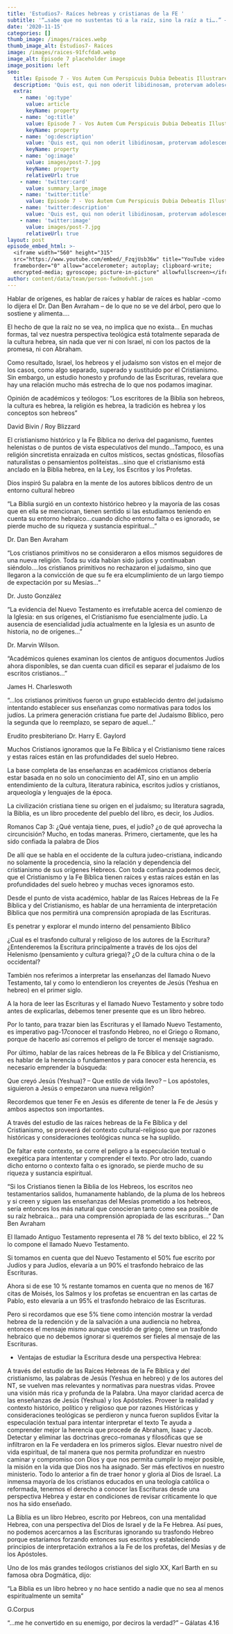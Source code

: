 ```yaml
---
title: 'Estudios7- Raíces hebreas y cristianas de la FE '
subtitle: '“…sabe que no sustentas tú a la raíz, sino la raíz a ti….” – Romanos 11:18'
date: '2020-11-15'
categories: []
thumb_image: /images/raices.webp
thumb_image_alt: Estudios7- Raíces
image: /images/raices-91fcfda0.webp
image_alt: Episode 7 placeholder image
image_position: left
seo:
  title: Episode 7 - Vos Autem Cum Perspicuis Dubia Debeatis Illustrare
  description: 'Quis est, qui non oderit libidinosam, protervam adolescentiam'
  extra:
    - name: 'og:type'
      value: article
      keyName: property
    - name: 'og:title'
      value: Episode 7 - Vos Autem Cum Perspicuis Dubia Debeatis Illustrare
      keyName: property
    - name: 'og:description'
      value: 'Quis est, qui non oderit libidinosam, protervam adolescentiam'
      keyName: property
    - name: 'og:image'
      value: images/post-7.jpg
      keyName: property
      relativeUrl: true
    - name: 'twitter:card'
      value: summary_large_image
    - name: 'twitter:title'
      value: Episode 7 - Vos Autem Cum Perspicuis Dubia Debeatis Illustrare
    - name: 'twitter:description'
      value: 'Quis est, qui non oderit libidinosam, protervam adolescentiam'
    - name: 'twitter:image'
      value: images/post-7.jpg
      relativeUrl: true
layout: post
episode_embed_html: >-
  <iframe width="560" height="315"
  src="https://www.youtube.com/embed/_FzqjUsb36w" title="YouTube video player"
  frameborder="0" allow="accelerometer; autoplay; clipboard-write;
  encrypted-media; gyroscope; picture-in-picture" allowfullscreen></iframe>
author: content/data/team/person-fwdmo6vht.json
---
```

Hablar de orígenes, es hablar de raíces y hablar de raíces es hablar -como lo dijera el Dr. Dan Ben Avraham – de lo que no se ve del árbol, pero que lo sostiene y alimenta….

El hecho de que la raíz no se vea, no implica que no exista… En muchas formas, tal vez nuestra perspectiva teológica está totalmente separada de la cultura hebrea, sin nada que ver ni con Israel, ni con los pactos de la promesa, ni con Abraham.

Como resultado, Israel, los hebreos y el judaísmo son vistos en el mejor de los casos, como algo separado, superado y sustituido por el Cristianismo. Sin embargo, un estudio honesto y profundo de las Escrituras, revelara que hay una relación mucho más estrecha de lo que nos podamos imaginar.

Opinión de académicos y teólogos:
“Los escritores de la Biblia son hebreos, la cultura es hebrea, la religión es hebrea, la tradición es hebrea y los conceptos son hebreos”

David Bivin / Roy Blizzard

El cristianismo histórico y la Fe Bíblica no deriva del paganismo, fuentes helenistas o de puntos de vista especulativos del mundo…Tampoco, es una religión sincretista enraizada en cultos místicos, sectas gnósticas, filosofías naturalistas o pensamientos politeístas…sino que el cristianismo está anclado en la Biblia hebrea, en la Ley, los Escritos y los Profetas.

Dios inspiró Su palabra en la mente de los autores bíblicos dentro de un entorno cultural hebreo

“La Biblia surgió en un contexto histórico hebreo y la mayoría de las cosas que en ella se mencionan, tienen sentido si las estudiamos teniendo en cuenta su entorno hebraico…cuando dicho entorno falta o es ignorado, se pierde mucho de su riqueza y sustancia espiritual…”

Dr. Dan Ben Avraham

“Los cristianos primitivos no se consideraron a ellos mismos seguidores de una nueva religión. Toda su vida habían sido judíos y continuaban siéndolo….los cristianos primitivos no rechazaron el judaísmo, sino que llegaron a la convicción de que su fe era elcumplimiento de un largo tiempo de expectación por su Mesías…”

Dr. Justo González

“La evidencia del Nuevo Testamento es irrefutable acerca del comienzo de la Iglesia: en sus orígenes, el Cristianismo fue esencialmente judío. La ausencia de esencialidad judía actualmente en la Iglesia es un asunto de historia, no de orígenes…”

Dr. Marvin Wilson.

“Académicos quienes examinan los cientos de antiguos documentos Judíos ahora disponibles, se dan cuenta cuan difícil es separar el judaísmo de los escritos cristianos…”

James H. Charleswoth

“…los cristianos primitivos fueron un grupo establecido dentro del judaísmo intentando establecer sus enseñanzas como normativas para todos los judíos. La primera generación cristiana fue parte del Judaísmo Bíblico, pero la segunda que lo reemplazo, se separo de aquel…”

Erudito presbiteriano Dr. Harry E. Gaylord

Muchos Cristianos ignoramos que la Fe Bíblica y el Cristianismo tiene raíces y estas raíces están en las profundidades del suelo Hebreo.

La base completa de las enseñanzas en académicos cristianos debería estar basada en no solo un conocimiento del AT, sino en un amplio entendimiento de la cultura, literatura rabínica, escritos judíos y cristianos, arqueología y lenguajes de la época.

La civilización cristiana tiene su origen en el judaísmo; su literatura sagrada, la Biblia, es un libro procedente del pueblo del libro, es decir, los Judíos.

Romanos Cap 3:
¿Qué ventaja tiene, pues, el judío? ¿o de qué aprovecha la circuncisión? Mucho, en todas maneras. Primero, ciertamente, que les ha sido confiada la palabra de Dios

De allí que se habla en el occidente de la cultura judeo-cristiana, indicando no solamente la procedencia, sino la relación y dependencia del cristianismo de sus orígenes Hebreos.
Con toda confianza podemos decir, que el Cristianismo y la Fe Bíblica tienen raíces y estas raíces están en las profundidades del suelo hebreo y muchas veces ignoramos esto.

Desde el punto de vista académico, hablar de las Raíces Hebreas de la Fe Bíblica y del Cristianismo, es hablar de una herramienta de interpretación Bíblica que nos permitirá una comprensión apropiada de las Escrituras.

Es penetrar y explorar el mundo interno del pensamiento Bíblico

¿Cual es el trasfondo cultural y religioso de los autores de la Escritura? ¿Entenderemos la Escritura principalmente a través de los ojos del Helenismo (pensamiento y cultura griega)? ¿O de la cultura china o de la occidental?

También nos referimos a interpretar las enseñanzas del llamado Nuevo Testamento, tal y como lo entendieron los creyentes de Jesús (Yeshua en hebreo) en el primer siglo.

A la hora de leer las Escrituras y el llamado Nuevo Testamento y sobre todo antes de explicarlas, debemos tener presente que es un libro hebreo.

Por lo tanto, para trazar bien las Escrituras y el llamado Nuevo Testamento, es imperativo pag-17conocer el trasfondo Hebreo, no el Griego o Romano, porque de hacerlo así corremos el peligro de torcer el mensaje sagrado.

Por último, hablar de las raíces hebreas de la Fe Bíblica y del Cristianismo, es hablar de la herencia o fundamentos y para conocer esta herencia, es necesario emprender la búsqueda:

Que creyó Jesús (Yeshua)? – Que estilo de vida llevo? – Los apóstoles, siguieron a Jesús o empezaron una nueva religión?

Recordemos que tener Fe en Jesús es diferente de tener la Fe de Jesús y ambos aspectos son importantes.

A través del estudio de las raíces hebreas de la Fe Bíblica y del Cristianismo, se proveerá del contexto cultural-religioso que por razones históricas y consideraciones teológicas nunca se ha suplido.

De faltar este contexto, se corre el peligro a la especulación textual o exegética para intententar y comprender el texto. Por otro lado, cuando dicho entorno o contexto falta o es ignorado, se pierde mucho de su riqueza y sustancia espiritual.

“Si los Cristianos tienen la Biblia de los Hebreos, los escritos neo testamentarios salidos, humanamente hablando, de la pluma de los hebreos y si creen y siguen las enseñanzas del Mesías prometido a los hebreos, sería entonces los más natural que conocieran tanto como sea posible de su raíz hebraica… para una comprensión apropiada de las escrituras…” Dan Ben Avraham

El llamado Antiguo Testamento representa el 78 % del texto bíblico, el 22 % lo compone el llamado Nuevo Testamento.

Si tomamos en cuenta que del Nuevo Testamento el 50% fue escrito por Judíos y para Judíos, elevaría a un 90% el trasfondo hebraico de las Escrituras.

Ahora si de ese 10 % restante tomamos en cuenta que no menos de 167 citas de Moisés, los Salmos y los profetas se encuentran en las cartas de Pablo, esto elevaría a un 95% el trasfondo hebraico de las Escrituras.

Pero si recordamos que ese 5% tiene como intención mostrar la verdad hebrea de la redención y de la salvación a una audiencia no hebrea, entonces el mensaje mismo aunque vestido de griego, tiene un trasfondo hebraico que no debemos ignorar si queremos ser fieles al mensaje de las Escrituras.

*   Ventajas de estudiar la Escritura desde una perspectiva Hebrea:

A través del estudio de las Raíces Hebreas de la Fe Bíblica y del cristianismo, las palabras de Jesús (Yeshua en hebreo) y de los autores del NT, se vuelven mas relevantes y normativas para nuestras vidas.
Provee una visión más rica y profunda de la Palabra.
Una mayor claridad acerca de las enseñanzas de Jesús (Yeshua) y los Apóstoles.
Proveer la realidad y contexto histórico, político y religioso que por razones
Históricas y consideraciones teológicas se perdieron y nunca fueron suplidos
Evitar la especulación textual para intentar interpretar el texto
Te ayuda a comprender mejor la herencia que procede de Abraham, Isaac y Jacob.
Detectar y eliminar las doctrinas greco-romanas y filosóficas que se infiltraron en la Fe verdadera en los primeros siglos.
Elevar nuestro nivel de vida espiritual, de tal manera que nos permita profundizar en nuestro caminar y compromiso con Dios y que nos permita cumplir lo mejor posible, la misión en la vida que Dios nos ha asignado.
Ser más efectivos en nuestro ministerio.
Todo lo anterior a fin de traer honor y gloria al Dios de Israel.
La inmensa mayoría de los cristianos educados en una teología católica o reformada, tenemos el derecho a conocer las Escrituras desde una perspectiva Hebrea y estar en condiciones de revisar críticamente lo que nos ha sido enseñado.

La Biblia es un libro Hebreo, escrito por Hebreos, con una mentalidad Hebrea, con una perspectiva del Dios de Israel y de la Fe Hebrea. Así pues, no podemos acercarnos a las Escrituras ignorando su trasfondo Hebreo porque estaríamos forzando entonces sus escritos y estableciendo principios de interpretación extraños a la Fe de los profetas, del Mesías y de los Apóstoles.

Uno de los más grandes teólogos cristianos del siglo XX, Karl Barth en su famosa obra Dogmática, dijo:

“La Biblia es un libro hebreo y no hace sentido a nadie que no sea al menos espiritualmente un semita”

G.Corpus

“…me he convertido en su enemigo, por deciros la verdad?” – Gálatas 4.16
